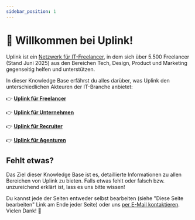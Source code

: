 ```yaml
---
sidebar_position: 1
---
```


# 👋 Willkommen bei Uplink!

Uplink ist ein [Netzwerk für IT-Freelancer](https://uplink.tech/), in dem sich über 5.500 Freelancer (Stand Juni 2025) aus den Bereichen Tech, Design, Product und Marketing gegenseitig helfen und unterstützen.

In dieser Knowledge Base erfährst du alles darüber, was Uplink den unterschiedlichen Akteuren der IT-Branche anbietet:

👉 **[Uplink für Freelancer](020-freelancers/index.md)**

👉 **[Uplink für Unternehmen](030-clients/index.md)**

👉 **[Uplink für Recruiter](040-recruiters/index.md)**

👉 **[Uplink für Agenturen](050-agencies/index.md)**

## Fehlt etwas?

Das Ziel dieser Knowledge Base ist es, detaillierte Informationen zu allen Bereichen von Uplink zu bieten. Falls etwas fehlt oder falsch bzw. unzureichend erklärt ist, lass es uns bitte wissen!

Du kannst jede der Seiten entweder selbst bearbeiten (siehe "Diese Seite bearbeiten" Link am Ende jeder Seite) oder uns [per E-Mail kontaktieren](mailto:hello@uplink.tech). Vielen Dank! 🙇
